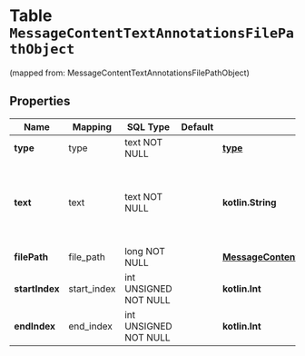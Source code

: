 
# Table `MessageContentTextAnnotationsFilePathObject`
(mapped from: MessageContentTextAnnotationsFilePathObject)

## Properties
Name | Mapping | SQL Type | Default | Type | Description | Notes
---- | ------- | -------- | ------- | ---- | ----------- | -----
**type** | type | text NOT NULL |  | [**type**](#Type) | Always &#x60;file_path&#x60;. | 
**text** | text | text NOT NULL |  | **kotlin.String** | The text in the message content that needs to be replaced. | 
**filePath** | file_path | long NOT NULL |  | [**MessageContentTextAnnotationsFilePathObjectFilePath**](MessageContentTextAnnotationsFilePathObjectFilePath.md) |  |  [foreignkey]
**startIndex** | start_index | int UNSIGNED NOT NULL |  | **kotlin.Int** |  | 
**endIndex** | end_index | int UNSIGNED NOT NULL |  | **kotlin.Int** |  | 







